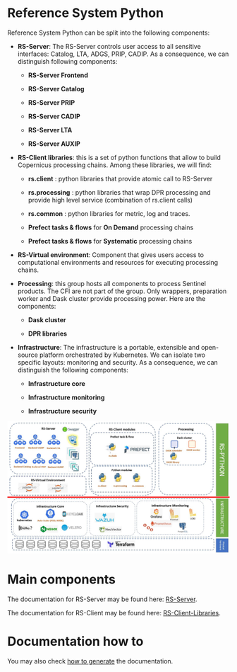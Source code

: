 <!-- # Welcome to RS-Python documentation

The RS-Python documentation is composed from:

[RS-Server](rs-server/doc/index.md) -->

# Reference System Python

Reference System Python can be split into the following components:

-   **RS-Server**: The RS-Server controls user access to all sensitive
    interfaces: Catalog, LTA, ADGS, PRIP, CADIP. As a consequence, we
    can distinguish following components:

    -   **RS-Server Frontend**

    -   **RS-Server Catalog**

    -   **RS-Server PRIP**

    -   **RS-Server CADIP**

    -   **RS-Server LTA**

    -   **RS-Server AUXIP**

-   **RS-Client libraries**: this is a set of python functions that allow
    to build Copernicus processing chains. Among these libraries, we will find:
    -   **rs.client** : python libraries that provide atomic call to RS-Server

    -   **rs.processing** : python libraries that wrap DPR processing and provide 
        high level service (combination of rs.client calls)
    
    -   **rs.common** : python libraries for metric, log and traces.

    -   **Prefect tasks & flows** for **On Demand** processing chains

    -   **Prefect tasks & flows** for **Systematic** processing chains


-   **RS-Virtual environment**: Component that gives users access to
    computational environments and resources for executing processing
    chains.

-   **Processing**: this group hosts all components to process Sentinel
    products. The CFI are not part of the group. Only wrappers,
    preparation worker and Dask cluster provide processing power.
    Here are the components:

    -   **Dask cluster**

    -   **DPR libraries**

-   **Infrastructure**: The infrastructure is a portable, extensible and
    open-source platform orchestrated by Kubernetes. We can isolate two
    specific layouts: monitoring and security. As a consequence,
    we can distinguish the following components:

    -   **Infrastructure core**

    -   **Infrastructure monitoring**

    -   **Infrastructure security**


![Static View](images/staticview.png)



# Main components

The documentation for RS-Server may be found here: [RS-Server](rs-server/docs/doc/index.md).

The documentation for RS-Client may be found here: [RS-Client-Libraries](rs-client-libraries/docs/doc/index.md).



# Documentation how to
You may also check [how to generate](how_to.md) the documentation.